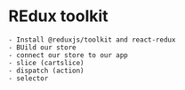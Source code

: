 # REdux toolkit

    - Install @reduxjs/toolkit and react-redux
    - BUild our store
    - connect our store to our app
    - slice (cartslice)
    - dispatch (action)
    - selector
